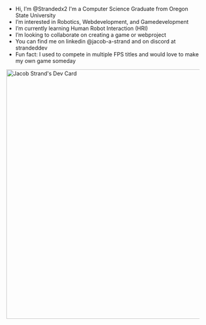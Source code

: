 -  Hi, I’m @Strandedx2 I'm a Computer Science Graduate from Oregon State University
-  I’m interested in Robotics, Webdevelopment, and Gamedevelopment
-  I’m currently learning Human Robot Interaction (HRI)
-  I’m looking to collaborate on creating a game or webproject 
-  You can find me on linkedin @jacob-a-strand and on discord at strandeddev
-  Fun fact: I used to compete in multiple FPS titles and would love to make my own game someday
  
<a href="https://app.daily.dev/jacobstrand"><img src="https://api.daily.dev/devcards/v2/AaPxowXJko62aDS5zW478.png?r=fls&type=wide" width="652" alt="Jacob Strand's Dev Card"/></a>
<!---
Strandedx2/Strandedx2 is a ✨ special ✨ repository because its `README.md` (this file) appears on your GitHub profile.
You can click the Preview link to take a look at your changes.
--->
